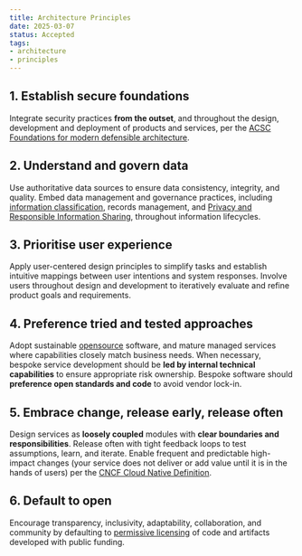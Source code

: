 ```yaml
---
title: Architecture Principles
date: 2025-03-07
status: Accepted
tags:
- architecture
- principles
---
```


## 1. Establish secure foundations

Integrate security practices **from the outset**, and throughout the design, development and deployment of products and services, per the [ACSC Foundations for modern defensible architecture](https://www.cyber.gov.au/resources-business-and-government/governance-and-user-education/modern-defensible-architecture/foundations-modern-defensible-architecture).

## 2. Understand and govern data

Use authoritative data sources to ensure data consistency, integrity, and quality. Embed data management and governance practices, including [information classification](https://www.wa.gov.au/government/publications/western-australian-information-classification-policy), records management, and [Privacy and Responsible Information Sharing](https://www.wa.gov.au/government/privacy-and-responsible-information-sharing), throughout information lifecycles.

## 3. Prioritise user experience

Apply user-centered design principles to simplify tasks and establish intuitive mappings between user intentions and system responses. Involve users throughout design and development to iteratively evaluate and refine product goals and requirements.

## 4. Preference tried and tested approaches

Adopt sustainable [opensource](https://opensource.org/osd) software, and mature managed services where capabilities closely match business needs. When necessary, bespoke service development should be **led by internal technical capabilities** to ensure appropriate risk ownership. Bespoke software should **preference open standards and code** to avoid vendor lock-in.

## 5. Embrace change, release early, release often

Design services as **loosely coupled** modules with **clear boundaries and responsibilities**. Release often with tight feedback loops to test assumptions, learn, and iterate. Enable frequent and predictable high-impact changes (your service does not deliver or add value until it is in the hands of users) per the [CNCF Cloud Native Definition](https://github.com/cncf/toc/blob/main/DEFINITION.md).

## 6. Default to open

Encourage transparency, inclusivity, adaptability, collaboration, and community by defaulting to [permissive licensing](https://www.apache.org/licenses/LICENSE-2.0) of code and artifacts developed with public funding.
